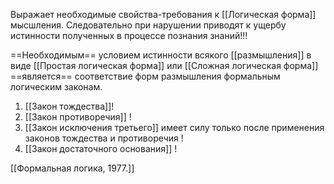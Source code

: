 Выражает необходимые свойства-требования к [[Логическая форма]] мысшления.
Следовательно при нарушении приводят к ущербу истинности полученных в процессе познания знаний!!!

==Необходимым== условием истинности всякого [[размышления]] в виде [[Простая логическая форма]] или [[Сложная логическая форма]] ==является== соответствие форм размышления формальным логическим законам.

1. [[Закон тождества]]!
2. [[Закон противоречия]] !
3. [[Закон исключения третьего]] имеет силу только после применения законов тождества и противоречия !
4. [[Закон достаточного основания]] !

[[Формальная логика, 1977.]]